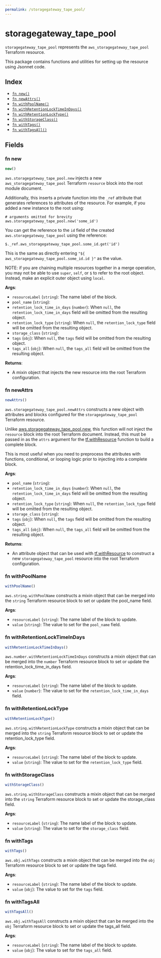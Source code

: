 ```yaml
---
permalink: /storagegateway_tape_pool/
---
```


# storagegateway_tape_pool

`storagegateway_tape_pool` represents the `aws_storagegateway_tape_pool` Terraform resource.



This package contains functions and utilities for setting up the resource using Jsonnet code.


## Index

* [`fn new()`](#fn-new)
* [`fn newAttrs()`](#fn-newattrs)
* [`fn withPoolName()`](#fn-withpoolname)
* [`fn withRetentionLockTimeInDays()`](#fn-withretentionlocktimeindays)
* [`fn withRetentionLockType()`](#fn-withretentionlocktype)
* [`fn withStorageClass()`](#fn-withstorageclass)
* [`fn withTags()`](#fn-withtags)
* [`fn withTagsAll()`](#fn-withtagsall)

## Fields

### fn new

```ts
new()
```


`aws.storagegateway_tape_pool.new` injects a new `aws_storagegateway_tape_pool` Terraform `resource`
block into the root module document.

Additionally, this inserts a private function into the `_ref` attribute that generates references to attributes of the
resource. For example, if you added a new instance to the root using:

    # arguments omitted for brevity
    aws.storagegateway_tape_pool.new('some_id')

You can get the reference to the `id` field of the created `aws.storagegateway_tape_pool` using the reference:

    $._ref.aws_storagegateway_tape_pool.some_id.get('id')

This is the same as directly entering `"${ aws_storagegateway_tape_pool.some_id.id }"` as the value.

NOTE: if you are chaining multiple resources together in a merge operation, you may not be able to use `super`, `self`,
or `$` to refer to the root object. Instead, make an explicit outer object using `local`.

**Args**:
  - `resourceLabel` (`string`): The name label of the block.
  - `pool_name` (`string`): 
  - `retention_lock_time_in_days` (`number`):  When `null`, the `retention_lock_time_in_days` field will be omitted from the resulting object.
  - `retention_lock_type` (`string`):  When `null`, the `retention_lock_type` field will be omitted from the resulting object.
  - `storage_class` (`string`): 
  - `tags` (`obj`):  When `null`, the `tags` field will be omitted from the resulting object.
  - `tags_all` (`obj`):  When `null`, the `tags_all` field will be omitted from the resulting object.

**Returns**:
- A mixin object that injects the new resource into the root Terraform configuration.


### fn newAttrs

```ts
newAttrs()
```


`aws.storagegateway_tape_pool.newAttrs` constructs a new object with attributes and blocks configured for the `storagegateway_tape_pool`
Terraform resource.

Unlike [aws.storagegateway_tape_pool.new](#fn-new), this function will not inject the `resource`
block into the root Terraform document. Instead, this must be passed in as the `attrs` argument for the
[tf.withResource](https://github.com/tf-libsonnet/core/tree/main/docs#fn-withresource) function to build a complete block.

This is most useful when you need to preprocess the attributes with functions, conditional, or looping logic prior to
injecting into a complete block.

**Args**:
  - `pool_name` (`string`): 
  - `retention_lock_time_in_days` (`number`):  When `null`, the `retention_lock_time_in_days` field will be omitted from the resulting object.
  - `retention_lock_type` (`string`):  When `null`, the `retention_lock_type` field will be omitted from the resulting object.
  - `storage_class` (`string`): 
  - `tags` (`obj`):  When `null`, the `tags` field will be omitted from the resulting object.
  - `tags_all` (`obj`):  When `null`, the `tags_all` field will be omitted from the resulting object.

**Returns**:
  - An attribute object that can be used with [tf.withResource](https://github.com/tf-libsonnet/core/tree/main/docs#fn-withresource) to construct a new `storagegateway_tape_pool` resource into the root Terraform configuration.


### fn withPoolName

```ts
withPoolName()
```

`aws.string.withPoolName` constructs a mixin object that can be merged into the `string`
Terraform resource block to set or update the pool_name field.



**Args**:
  - `resourceLabel` (`string`): The name label of the block to update.
  - `value` (`string`): The value to set for the `pool_name` field.


### fn withRetentionLockTimeInDays

```ts
withRetentionLockTimeInDays()
```

`aws.number.withRetentionLockTimeInDays` constructs a mixin object that can be merged into the `number`
Terraform resource block to set or update the retention_lock_time_in_days field.



**Args**:
  - `resourceLabel` (`string`): The name label of the block to update.
  - `value` (`number`): The value to set for the `retention_lock_time_in_days` field.


### fn withRetentionLockType

```ts
withRetentionLockType()
```

`aws.string.withRetentionLockType` constructs a mixin object that can be merged into the `string`
Terraform resource block to set or update the retention_lock_type field.



**Args**:
  - `resourceLabel` (`string`): The name label of the block to update.
  - `value` (`string`): The value to set for the `retention_lock_type` field.


### fn withStorageClass

```ts
withStorageClass()
```

`aws.string.withStorageClass` constructs a mixin object that can be merged into the `string`
Terraform resource block to set or update the storage_class field.



**Args**:
  - `resourceLabel` (`string`): The name label of the block to update.
  - `value` (`string`): The value to set for the `storage_class` field.


### fn withTags

```ts
withTags()
```

`aws.obj.withTags` constructs a mixin object that can be merged into the `obj`
Terraform resource block to set or update the tags field.



**Args**:
  - `resourceLabel` (`string`): The name label of the block to update.
  - `value` (`obj`): The value to set for the `tags` field.


### fn withTagsAll

```ts
withTagsAll()
```

`aws.obj.withTagsAll` constructs a mixin object that can be merged into the `obj`
Terraform resource block to set or update the tags_all field.



**Args**:
  - `resourceLabel` (`string`): The name label of the block to update.
  - `value` (`obj`): The value to set for the `tags_all` field.
